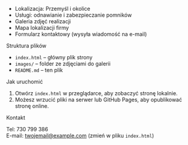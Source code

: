 - Lokalizacja: Przemyśl i okolice  
- Usługi: odnawianie i zabezpieczanie pomników  
- Galeria zdjęć realizacji  
- Mapa lokalizacji firmy  
- Formularz kontaktowy (wysyła wiadomość na e-mail)

Struktura plików

- `index.html` – główny plik strony  
- `images/` – folder ze zdjęciami do galerii  
- `README.md` – ten plik

Jak uruchomić

1. Otwórz `index.html` w przeglądarce, aby zobaczyć stronę lokalnie.  
2. Możesz wrzucić pliki na serwer lub GitHub Pages, aby opublikować stronę online.

Kontakt

Tel: 730 799 386  
E-mail: twojemail@example.com (zmień w pliku `index.html`)
